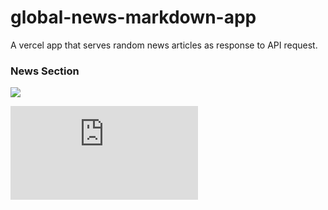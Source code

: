 # global-news-markdown-app
A vercel app that serves random news articles as response to API request.

### News Section
  <img src='https://global-news-markdown-app-eu7kvk5b7-krishnabellamkonda.vercel.app/api/articles.js' />
  
  ![SVG](https://global-news-markdown-app-eu7kvk5b7-krishnabellamkonda.vercel.app/api/articles.js)

